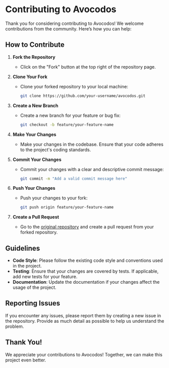 # Contributing to Avocodos

Thank you for considering contributing to Avocodos! We welcome contributions from the community. Here’s how you can help:

## How to Contribute

1. **Fork the Repository**
   - Click on the "Fork" button at the top right of the repository page.

2. **Clone Your Fork**
   - Clone your forked repository to your local machine:
     ```bash
     git clone https://github.com/your-username/avocodos.git
     ```

3. **Create a New Branch**
   - Create a new branch for your feature or bug fix:
     ```bash
     git checkout -b feature/your-feature-name
     ```

4. **Make Your Changes**
   - Make your changes in the codebase. Ensure that your code adheres to the project's coding standards.

5. **Commit Your Changes**
   - Commit your changes with a clear and descriptive commit message:
     ```bash
     git commit -m "Add a valid commit message here"
     ```

6. **Push Your Changes**
   - Push your changes to your fork:
     ```bash
     git push origin feature/your-feature-name
     ```

7. **Create a Pull Request**
   - Go to the [original repository](https://github.com/avocodos/avocodos) and create a pull request from your forked repository.

## Guidelines

- **Code Style**: Please follow the existing code style and conventions used in the project.
- **Testing**: Ensure that your changes are covered by tests. If applicable, add new tests for your feature.
- **Documentation**: Update the documentation if your changes affect the usage of the project.

## Reporting Issues

If you encounter any issues, please report them by creating a new issue in the repository. Provide as much detail as possible to help us understand the problem.

## Thank You!

We appreciate your contributions to Avocodos! Together, we can make this project even better.